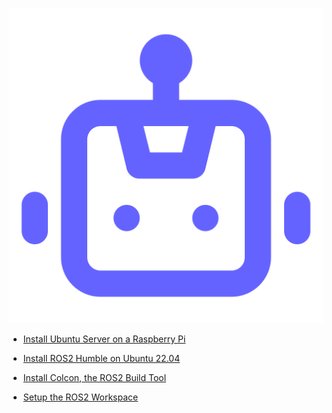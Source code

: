 [![Readme](/_media/logo.png ":size=100x")](readme.md)

- [Install Ubuntu Server on a Raspberry Pi](install-ubuntu-server.md)

- [Install ROS2 Humble on Ubuntu 22.04](install-ros2-humble.md)

- [Install Colcon, the ROS2 Build Tool](install-colcon.md)

- [Setup the ROS2 Workspace](setup-workspace.md)